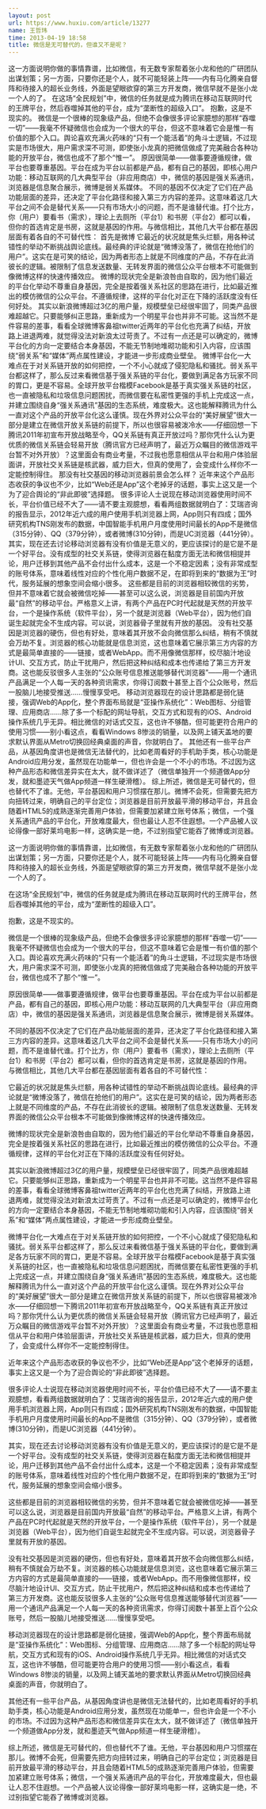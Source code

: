 ```yaml
---
layout: post
url: https://www.huxiu.com/article/13277
name: 王哲玮
time: 2013-04-19 18:58
title: 微信是无可替代的，但谁又不是呢？
---
```

这一方面说明你做的事情靠谱，比如微信，有无数专家帮着张小龙和他的广研团队出谋划策；另一方面，只要你还是个人，就不可能轻装上阵——内有马化腾亲自督阵和待接入的超长业务线，外面是望眼欲穿的第三方开发商，微信早就不是张小龙一个人的了。 在这场“全民规划”中，微信的任务就是成为腾讯在移动互联网时代的王牌平台，然后吞噬掉其他的平台，成为“垄断性的超级入口”。 抱歉，这是不现实的。 微信是一个很棒的现象级产品，但绝不会像很多评论家臆想的那样“吞噬一切”——我毫不怀疑微信也会成为一个很大的平台，但这不意味着它会是惟一有价值的那个入口。舆论喜欢充满火药味的“只有一个能活着”的角斗士逻辑，不过现实是市场很大，用户需求深不可测，即使张小龙真的把微信做成了完美融合各种功能的开放平台，微信也成不了那个“惟一”。 原因很简单——做事要遵循规律，做平台也要尊重基因。平台在成为平台以前都是产品，都有自己的基因，即核心用户功能：移动互联网的几大典型平台（非应用商店）中，微信的基因是强关系通讯，浏览器是信息聚合展示，微博是弱关系媒体。 不同的基因不仅决定了它们在产品功能层面的差异，还决定了平台化路径和接入第三方内容的差异。这意味着这几大平台之间不会是替代关系——只有市场大小的问题，而不是谁替代谁。打个比方，你（用户）要看书（需求），理论上去厕所（平台1）和书房（平台2）都可以看，但你的首选肯定是书房，这就是基因的作用。与微信相比，其他几大平台都在基因层面有着各自的不可替代性： 首先是微博 它最近的状况就是焦头烂额，用各种试错性的举动不断挑战舆论底线。最经典的评论就是“微博没落了，微信在抢他们的用户”。这实在是可笑的结论，因为两者形态上就是不同维度的产品，不存在此消彼长的逻辑。被限制了信息发送数量、无转发界面的微信公众平台根本不可能做到像微博这样的快速传播效应。 微博的现状完全是新浪咎由自取的，因为他们最近的平台化举动不尊重自身基因，完全是按着强关系社区的思路在进行，比如最近推出的模仿微信的公众平台。不遵循规律，这样的平台化对正在下降的活跃度没有任何好处。 其实以新浪微博超过3亿的用户量，规模壁垒已经很牢固了，同类产品很难超越它。只要能够纠正思路，重新成为一个明星平台也并非不可能。这当然不是件容易的差事，看看全球微博客鼻祖twitter近两年的平台化也充满了纠结，开放路上进退两难，就觉得没法对新浪太过苛责了。不过有一点还是可以确定的，微博平台化的方向一定要结合本身基因，不能无节制地堆砌功能和引入内容，应该围绕“弱关系”和“媒体”两点属性建设，才能进一步形成商业壁垒。 微博平台化一大难点在于对关系链开放的如何把控，一个不小心就成了侵犯隐私和骚扰。弱关系平台都这样了，那么反过来看微信基于强关系链的平台化，要做到满足各方玩家不同的胃口，更是不容易。全球开放平台楷模Facebook是基于真实强关系链的社区，也一直被隐私和垃圾信息问题困扰，而微信要在私密性更强的手机上完成这一点，并建立围绕自身“强关系通讯”基因的生态系统，难度极大。这也能解释腾讯为什么一直对这个产品的开放平台化这么谨慎。现在外界对公众平台的“美好展望”很大一部分是建立在微信开放关系链的前提下，所以也很容易被泼冷水——仔细回想一下腾讯2011年初宣布开放战略至今，QQ关系链有真正开放过吗？那你凭什么认为更优质的微信关系链会轻易开放（腾讯官方已经声明了，最近万众瞩目的微信游戏平台暂不对外开放）？这里面会有商业考量，不过我也愿意相信从平台和用户体验层面讲，开放社交关系链是核武器，威力巨大，但真的使用了，会变成什么样你不一定能控制得住。 那没有社交基因的移动浏览器前景会怎么样？ 近年来这个产品形态收获的争议也不少，比如“Web还是App”这个老掉牙的话题，事实上这又是一个为了迎合舆论的“非此即彼”选择题。 很多评论人士说现在移动浏览器使用时间不长，平台价值已经不大了——请不要主观臆想，看看两组数据就明白了：艾瑞咨询的报告显示，2012年近六成的用户使用手机浏览器上网，App则只有四成；国外研究机构TNS刚发布的数据，中国智能手机用户月度使用时间最长的App不是微信（315分钟）、QQ（379分钟），或者微博(310分钟)，而是UC浏览器（441分钟）。 其实，现在还去讨论移动浏览器有没有价值是无意义的，更应该探讨的是它是不是一个好平台。没有成型的社交关系链，使得浏览器在黏度方面无法和微信相提并论，用户迁移到其他产品不会付出什么成本，这是一个不稳定因素；没有非常成型的账号体系，意味着线性对应的个性化用户数据不足，在即将到来的“数据为王”时代，服务延展的想象空间会缩小很多。 这些都是目前的浏览器相较微信的劣势，但并不意味着它就会被微信吃掉——甚至可以这么说，浏览器是目前国内开放最“自然”的移动平台。严格意义上讲，有两个产品在PC时代起就是天然的开放平台，一个是操作系统（软件平台），另一个就是浏览器（Web平台），因为他们自诞生起就完全不生成内容。可以说，浏览器骨子里就有开放的基因。 没有社交基因是浏览器的硬伤，但也有好处，意味着其开放不会向微信那么纠结，稍有不慎就会万劫不复。浏览器的核心功能就是信息浏览，这也意味着它展示第三方内容的方式是最简单直接的——链接，或者WebApp。而不用像微信那样，绞尽脑汁地设计UI、交互方式，防止干扰用户，然后把这种纠结和成本也传递给了第三方开发商。这也能反驳很多人主张的“公众账号信息推送能够替代浏览器”——用一个通讯产品满足一个人每一天的各种资讯需求，你得订阅数十甚至上百个公众账号，然后一股脑儿地接受推送……慢慢享受吧。 移动浏览器现在的设计思路都是弱化链接，强调Web的App化，整个界面布局就是“亚操作系统化”：Web图标、分组管理、应用商店……除了多一个标配的网址导航，交互方式和现有的iOS、Android操作系统几乎无异。相比微信的对话式交互，这也许不够酷，但可能更符合用户的使用习惯——别小看这点，看看Windows 8惨淡的销量，以及网上铺天盖地的要求默认界面从Metro切换回经典桌面的声音，你就明白了。 其他还有一些平台产品，从基因角度讲也是微信无法替代的，比如老周看好的手机助手类，核心功能是Android应用分发，虽然现在功能单一，但也许会是一个不小的市场。不过因为这种产品形态和微信差异实在太大，就不做详述了（微信单独开一个频道做App分发，就和墨迹天气做App频道一样生硬滑稽）。 综上所述，微信是无可替代的，但也替代不了谁。无他，平台基因和用户习惯摆在那儿。微博不会死，但需要先把方向扭转过来，明确自己的平台定位；浏览器是目前开放最平滑的移动平台，并且会随着HTML5的成熟逐渐完善用户体验，但需要加紧建立账号体系；微信，一个强关系通讯产品的平台化，开放难度最大，但也最让人忍不住遐想。一个产品被人议论得像一部好莱坞电影一样，这确实是一绝，不过别指望它能吞了微博或浏览器。

这一方面说明你做的事情靠谱，比如微信，有无数专家帮着张小龙和他的广研团队出谋划策；另一方面，只要你还是个人，就不可能轻装上阵——内有马化腾亲自督阵和待接入的超长业务线，外面是望眼欲穿的第三方开发商，微信早就不是张小龙一个人的了。

在这场“全民规划”中，微信的任务就是成为腾讯在移动互联网时代的王牌平台，然后吞噬掉其他的平台，成为“垄断性的超级入口”。

抱歉，这是不现实的。

微信是一个很棒的现象级产品，但绝不会像很多评论家臆想的那样“吞噬一切”——我毫不怀疑微信也会成为一个很大的平台，但这不意味着它会是惟一有价值的那个入口。舆论喜欢充满火药味的“只有一个能活着”的角斗士逻辑，不过现实是市场很大，用户需求深不可测，即使张小龙真的把微信做成了完美融合各种功能的开放平台，微信也成不了那个“惟一”。

原因很简单——做事要遵循规律，做平台也要尊重基因。平台在成为平台以前都是产品，都有自己的基因，即核心用户功能：移动互联网的几大典型平台（非应用商店）中，微信的基因是强关系通讯，浏览器是信息聚合展示，微博是弱关系媒体。

不同的基因不仅决定了它们在产品功能层面的差异，还决定了平台化路径和接入第三方内容的差异。这意味着这几大平台之间不会是替代关系——只有市场大小的问题，而不是谁替代谁。打个比方，你（用户）要看书（需求），理论上去厕所（平台1）和书房（平台2）都可以看，但你的首选肯定是书房，这就是基因的作用。与微信相比，其他几大平台都在基因层面有着各自的不可替代性：

它最近的状况就是焦头烂额，用各种试错性的举动不断挑战舆论底线。最经典的评论就是“微博没落了，微信在抢他们的用户”。这实在是可笑的结论，因为两者形态上就是不同维度的产品，不存在此消彼长的逻辑。被限制了信息发送数量、无转发界面的微信公众平台根本不可能做到像微博这样的快速传播效应。

微博的现状完全是新浪咎由自取的，因为他们最近的平台化举动不尊重自身基因，完全是按着强关系社区的思路在进行，比如最近推出的模仿微信的公众平台。不遵循规律，这样的平台化对正在下降的活跃度没有任何好处。

其实以新浪微博超过3亿的用户量，规模壁垒已经很牢固了，同类产品很难超越它。只要能够纠正思路，重新成为一个明星平台也并非不可能。这当然不是件容易的差事，看看全球微博客鼻祖twitter近两年的平台化也充满了纠结，开放路上进退两难，就觉得没法对新浪太过苛责了。不过有一点还是可以确定的，微博平台化的方向一定要结合本身基因，不能无节制地堆砌功能和引入内容，应该围绕“弱关系”和“媒体”两点属性建设，才能进一步形成商业壁垒。

微博平台化一大难点在于对关系链开放的如何把控，一个不小心就成了侵犯隐私和骚扰。弱关系平台都这样了，那么反过来看微信基于强关系链的平台化，要做到满足各方玩家不同的胃口，更是不容易。全球开放平台楷模Facebook是基于真实强关系链的社区，也一直被隐私和垃圾信息问题困扰，而微信要在私密性更强的手机上完成这一点，并建立围绕自身“强关系通讯”基因的生态系统，难度极大。这也能解释腾讯为什么一直对这个产品的开放平台化这么谨慎。现在外界对公众平台的“美好展望”很大一部分是建立在微信开放关系链的前提下，所以也很容易被泼冷水——仔细回想一下腾讯2011年初宣布开放战略至今，QQ关系链有真正开放过吗？那你凭什么认为更优质的微信关系链会轻易开放（腾讯官方已经声明了，最近万众瞩目的微信游戏平台暂不对外开放）？这里面会有商业考量，不过我也愿意相信从平台和用户体验层面讲，开放社交关系链是核武器，威力巨大，但真的使用了，会变成什么样你不一定能控制得住。

近年来这个产品形态收获的争议也不少，比如“Web还是App”这个老掉牙的话题，事实上这又是一个为了迎合舆论的“非此即彼”选择题。

很多评论人士说现在移动浏览器使用时间不长，平台价值已经不大了——请不要主观臆想，看看两组数据就明白了：艾瑞咨询的报告显示，2012年近六成的用户使用手机浏览器上网，App则只有四成；国外研究机构TNS刚发布的数据，中国智能手机用户月度使用时间最长的App不是微信（315分钟）、QQ（379分钟），或者微博(310分钟)，而是UC浏览器（441分钟）。

其实，现在还去讨论移动浏览器有没有价值是无意义的，更应该探讨的是它是不是一个好平台。没有成型的社交关系链，使得浏览器在黏度方面无法和微信相提并论，用户迁移到其他产品不会付出什么成本，这是一个不稳定因素；没有非常成型的账号体系，意味着线性对应的个性化用户数据不足，在即将到来的“数据为王”时代，服务延展的想象空间会缩小很多。

这些都是目前的浏览器相较微信的劣势，但并不意味着它就会被微信吃掉——甚至可以这么说，浏览器是目前国内开放最“自然”的移动平台。严格意义上讲，有两个产品在PC时代起就是天然的开放平台，一个是操作系统（软件平台），另一个就是浏览器（Web平台），因为他们自诞生起就完全不生成内容。可以说，浏览器骨子里就有开放的基因。

没有社交基因是浏览器的硬伤，但也有好处，意味着其开放不会向微信那么纠结，稍有不慎就会万劫不复。浏览器的核心功能就是信息浏览，这也意味着它展示第三方内容的方式是最简单直接的——链接，或者WebApp。而不用像微信那样，绞尽脑汁地设计UI、交互方式，防止干扰用户，然后把这种纠结和成本也传递给了第三方开发商。这也能反驳很多人主张的“公众账号信息推送能够替代浏览器”——用一个通讯产品满足一个人每一天的各种资讯需求，你得订阅数十甚至上百个公众账号，然后一股脑儿地接受推送……慢慢享受吧。

移动浏览器现在的设计思路都是弱化链接，强调Web的App化，整个界面布局就是“亚操作系统化”：Web图标、分组管理、应用商店……除了多一个标配的网址导航，交互方式和现有的iOS、Android操作系统几乎无异。相比微信的对话式交互，这也许不够酷，但可能更符合用户的使用习惯——别小看这点，看看Windows 8惨淡的销量，以及网上铺天盖地的要求默认界面从Metro切换回经典桌面的声音，你就明白了。

其他还有一些平台产品，从基因角度讲也是微信无法替代的，比如老周看好的手机助手类，核心功能是Android应用分发，虽然现在功能单一，但也许会是一个不小的市场。不过因为这种产品形态和微信差异实在太大，就不做详述了（微信单独开一个频道做App分发，就和墨迹天气做App频道一样生硬滑稽）。

综上所述，微信是无可替代的，但也替代不了谁。无他，平台基因和用户习惯摆在那儿。微博不会死，但需要先把方向扭转过来，明确自己的平台定位；浏览器是目前开放最平滑的移动平台，并且会随着HTML5的成熟逐渐完善用户体验，但需要加紧建立账号体系；微信，一个强关系通讯产品的平台化，开放难度最大，但也最让人忍不住遐想。一个产品被人议论得像一部好莱坞电影一样，这确实是一绝，不过别指望它能吞了微博或浏览器。

